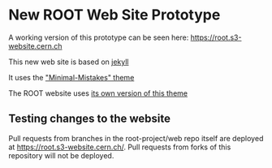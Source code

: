 # New ROOT Web Site Prototype

A working version of this prototype can be seen here: https://root.s3-website.cern.ch

This new web site is based on [jekyll](https://jekyllrb.com/)

It uses the ["Minimal-Mistakes" theme](https://mmistakes.github.io/minimal-mistakes/)

The ROOT website uses [its own version of this theme](https://github.com/root-project/minimal-mistakes)

## Testing changes to the website

Pull requests from branches in the root-project/web repo itself are deployed at https://root.s3-website.cern.ch/<prnumber>. Pull requests from forks of this repository will not be deployed.
